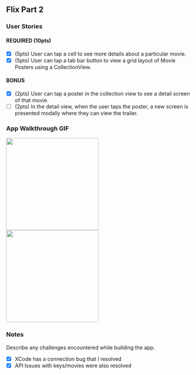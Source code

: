 ## Flix Part 2

### User Stories

#### REQUIRED (10pts)
- [x] (5pts) User can tap a cell to see more details about a particular movie.
- [x] (5pts) User can tap a tab bar button to view a grid layout of Movie Posters using a CollectionView.

#### BONUS
- [x] (2pts) User can tap a poster in the collection view to see a detail screen of that movie.
- [ ] (2pts) In the detail view, when the user taps the poster, a new screen is presented modally where they can view the trailer.

### App Walkthrough GIF
<img src="http://g.recordit.co/TPwVsXBdD8.gif" width=250><br>
<img src="http://g.recordit.co/WHfoR5mG3L.gif" width=250><br>

### Notes
Describe any challenges encountered while building the app.
- [x] XCode has a connection bug that I resolved
- [x] API Issues with keys/movies were also resolved
